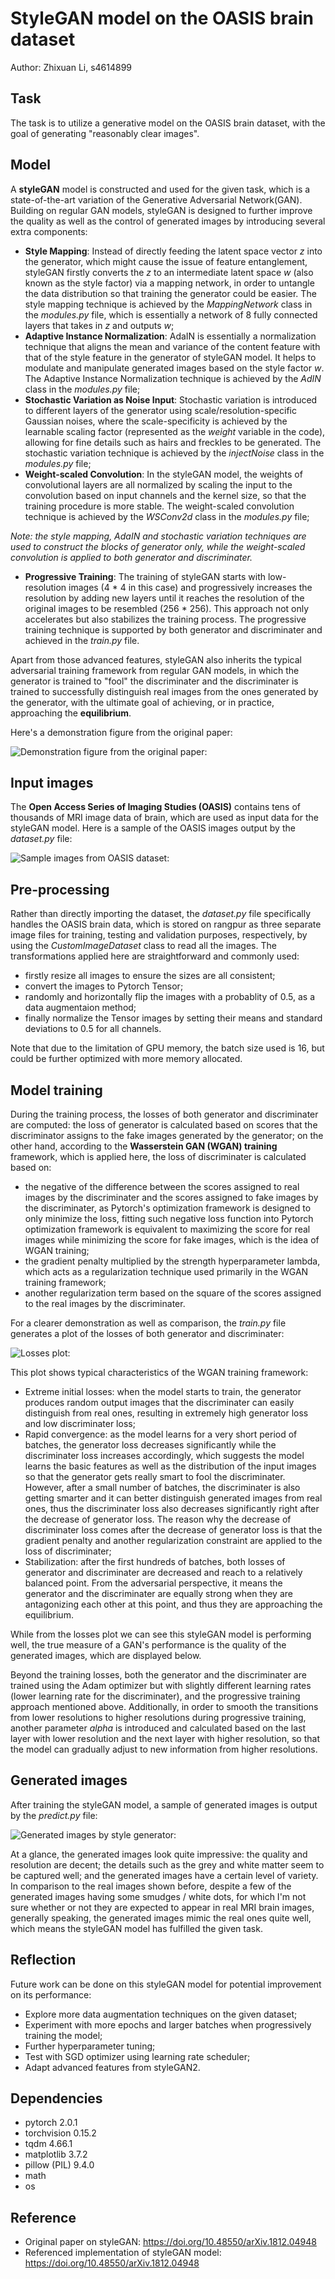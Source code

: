 # StyleGAN model on the OASIS brain dataset

Author: Zhixuan Li, s4614899

## Task
The task is to utilize a generative model on the OASIS brain dataset, with the goal of generating "reasonably clear images".

## Model
A **styleGAN** model is constructed and used for the given task, which is a state-of-the-art variation of the Generative Adversarial Network(GAN). Building on regular GAN models, styleGAN is designed to further improve the quality as well as the control of generated images by introducing several extra components:
- **Style Mapping**:
  Instead of directly feeding the latent space vector *z* into the generator, which might cause the issue of feature entanglement, styleGAN firstly converts the *z* to an intermediate latent space *w* (also known as the style factor) via a mapping network, in order to untangle the data distribution so that training the generator could be easier. 
  The style mapping technique is achieved by the *MappingNetwork* class in the *modules.py* file, which is essentially a network of 8 fully connected layers that takes in *z* and outputs *w*;
- **Adaptive Instance Normalization**:
  AdaIN is essentially a normalization technique that aligns the mean and variance of the content feature with that of the style feature in the generator of styleGAN model. It helps to modulate and manipulate generated images based on the style factor *w*.
  The Adaptive Instance Normalization technique is achieved by the *AdIN* class in the *modules.py* file;
- **Stochastic Variation as Noise Input**:
  Stochastic variation is introduced to different layers of the generator using scale/resolution-specific Gaussian noises, where the scale-specificity is achieved by the learnable scaling factor (represented as the *weight* variable in the code), allowing for fine details such as hairs and freckles to be generated.
  The stochastic variation technique is achieved by the *injectNoise* class in the *modules.py* file;
- **Weight-scaled Convolution**:
  In the styleGAN model, the weights of convolutional layers are all normalized by scaling the input to the convolution based on input channels and the kernel size, so that the training procedure is more stable.
  The weight-scaled convolution technique is achieved by the *WSConv2d* class in the *modules.py* file;

*Note: the style mapping, AdaIN and stochastic variation techniques are used to construct the blocks of generator only, while the weight-scaled convolution is applied to both generator and discriminater.*

- **Progressive Training**:
  The training of styleGAN starts with low-resolution images (4 \* 4 in this case) and progressively increases the resolution by adding new layers until it reaches the resolution of the original images to be resembled (256 \* 256). This approach not only accelerates but also stabilizes the training process.
  The progressive training technique is supported by both generator and discriminater and achieved in the *train.py* file.

Apart from those advanced features, styleGAN also inherits the typical adversarial training framework from regular GAN models, in which the generator is trained to "fool" the discriminater and the discriminater is trained to successfully distinguish real images from the ones generated by the generator, with the ultimate goal of achieving, or in practice, approaching the **equilibrium**.

Here's a demonstration figure from the original paper:

![Demonstration figure from the original paper: ](./output_images/styleGAN_figure.png)

## Input images
The **Open Access Series of Imaging Studies (OASIS)** contains tens of thousands of MRI image data of brain, which are used as input data for the styleGAN model. 
Here is a sample of the OASIS images output by the *dataset.py* file:

![Sample images from OASIS dataset: ](./output_images/real_grid.png)

## Pre-processing
Rather than directly importing the dataset, the *dataset.py* file specifically handles the OASIS brain data, which is stored on rangpur as three separate image files for training, testing and validation purposes, respectively, by using the *CustomImageDataset* class to read all the images. 
The transformations applied here are straightforward and commonly used:
- firstly resize all images to ensure the sizes are all consistent;
- convert the images to Pytorch Tensor;
- randomly and horizontally flip the images with a probablity of 0.5, as a data augmentaion method;
- finally normalize the Tensor images by setting their means and standard deviations to 0.5 for all channels.

Note that due to the limitation of GPU memory, the batch size used is 16, but could be further optimized with more memory allocated.

## Model training
During the training process, the losses of both generator and discriminater are computed: the loss of generator is calculated based on scores that the discriminator assigns to the fake images generated by the generator; on the other hand, according to the **Wasserstein GAN (WGAN) training** framework, which is applied here, the loss of discriminater is calculated based on:
  - the negative of the difference between the scores assigned to real images by the discriminater and the scores assigned to fake images by the discriminater, as Pytorch's optimization framework is designed to only minimize the loss, fitting such negative loss function into Pytorch optimization framework is equivalent to maximizing the score for real images while minimizing the score for fake images, which is the idea of WGAN training;
  - the gradient penalty multiplied by the strength hyperparameter lambda, which acts as a regularization technique used primarily in the WGAN training framework;
  - another regularization term based on the square of the scores assigned to the real images by the discriminater.

For a clearer demonstration as well as comparison, the *train.py* file generates a plot of the losses of both generator and discriminater:

![Losses plot: ](./output_images/losses_plot.png)

This plot shows typical characteristics of the WGAN training framework:
  - Extreme initial losses: when the model starts to train, the generator produces random output images that the discriminater can easily distinguish from real ones, resulting in extremely high generator loss and low discriminater loss;
  - Rapid convergence: as the model learns for a very short period of batches, the generator loss decreases significantly while the discriminater loss increases accordingly, which suggests the model learns the basic features as well as the distribution of the input images so that the generator gets really smart to fool the discriminater.
  However, after a small number of batches, the discriminater is also getting smarter and it can better distinguish generated images from real ones, thus the discriminater loss also decreases significantly right after the decrease of generator loss.
  The reason why the decrease of discriminater loss comes after the decrease of generator loss is that the gradient penalty and another regularization constraint are applied to the loss of discriminater;
  - Stabilization: after the first hundreds of batches, both losses of generator and discriminater are decreased and reach to a relatively balanced point. From the adversarial perspective, it means the generator and the discriminater are equally strong when they are antagonizing each other at this point, and thus they are approaching the equilibrium.

While from the losses plot we can see this styleGAN model is performing well, the true measure of a GAN's performance is the quality of the generated images, which are displayed below.

Beyond the training losses, both the generator and the discriminater are trained using the Adam optimizer but with slightly different learning rates (lower learning rate for the discriminater), and the progressive training approach mentioned above. Additionally, in order to smooth the transitions from lower resolutions to higher resolutions during progressive training, another parameter *alpha* is introduced and calculated based on the last layer with lower resolution and the next layer with higher resolution, so that the model can gradually adjust to new information from higher resolutions. 

## Generated images
After training the styleGAN model, a sample of generated images is output by the *predict.py* file:

![Generated images by style generator: ](./output_images/generated_grid.png)

At a glance, the generated images look quite impressive: the quality and resolution are decent; the details such as the grey and white matter seem to be captured well; and the generated images have a certain level of variety. In comparison to the real images shown before, despite a few of the generated images having some smudges / white dots, for which I'm not sure whether or not they are expected to appear in real MRI brain images, generally speaking, the generated images mimic the real ones quite well, which means the styleGAN model has fulfilled the given task.

## Reflection
Future work can be done on this styleGAN model for potential improvement on its performance:
  - Explore more data augmentation techniques on the given dataset;
  - Experiment with more epochs and larger batches when progressively training the model;
  - Further hyperparameter tuning;
  - Test with SGD optimizer using learning rate scheduler;
  - Adapt advanced features from styleGAN2.

## Dependencies
  - pytorch                   2.0.1
  - torchvision               0.15.2
  - tqdm                      4.66.1
  - matplotlib                3.7.2
  - pillow (PIL)              9.4.0
  - math
  - os
   
## Reference
  - Original paper on styleGAN: https://doi.org/10.48550/arXiv.1812.04948
  - Referenced implementation of styleGAN model: https://doi.org/10.48550/arXiv.1812.04948

